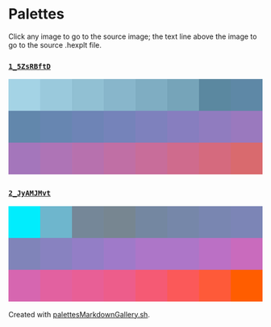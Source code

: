 # Palettes

Click any image to go to the source image; the text line above the image to go to the source .hexplt file.

### [`1_5ZsRBftD`](1_5ZsRBftD.hexplt)

[ ![1_5ZsRBftD.png](1_5ZsRBftD.png) ](1_5ZsRBftD.png)

### [`2_JyAMJMvt`](2_JyAMJMvt.hexplt)

[ ![2_JyAMJMvt.png](2_JyAMJMvt.png) ](2_JyAMJMvt.png)

Created with [palettesMarkdownGallery.sh](https://github.com/earthbound19/_ebDev/blob/master/scripts/imgAndVideo/palettesMarkdownGallery.sh).